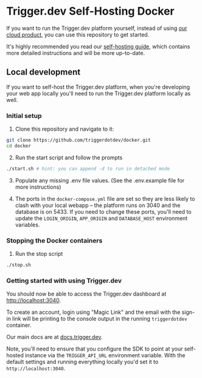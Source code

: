 # Trigger.dev Self-Hosting Docker

If you want to run the Trigger.dev platform yourself, instead of using [our cloud product](https://trigger.dev), you can use this repository to get started.

It's highly recommended you read our [self-hosting guide](https://trigger.dev/docs/open-source-self-hosting), which contains more detailed instructions and will be more up-to-date.

## Local development

If you want to self-host the Trigger.dev platform, when you're developing your web app locally you'll need to run the Trigger.dev platform locally as well.

### Initial setup

1. Clone this repository and navigate to it:

```sh
git clone https://github.com/triggerdotdev/docker.git
cd docker
```

2. Run the start script and follow the prompts

```bash
./start.sh # hint: you can append -d to run in detached mode
```

3. Populate any missing .env file values. (See the .env.example file for more instructions)

4. The ports in the `docker-compose.yml` file are set so they are less likely to clash with your local webapp – the platform runs on 3040 and the database is on 5433. If you need to change these ports, you'll need to update the `LOGIN_ORIGIN`, `APP_ORIGIN` and `DATABASE_HOST` environment variables.

### Stopping the Docker containers

1. Run the stop script

```bash
./stop.sh
```

### Getting started with using Trigger.dev

You should now be able to access the Trigger.dev dashboard at [http://localhost:3040](http://localhost:3040/).

To create an account, login using "Magic Link" and the email with the sign-in link will be printing to the console output in the running `triggerdotdev` container.

Our main docs are at [docs.trigger.dev](https://docs.trigger.dev/).

Note, you'll need to ensure that you configure the SDK to point at your self-hosted instance via the `TRIGGER_API_URL` environment variable. With the default settings and running everything locally you'd set it to `http://localhost:3040`.
